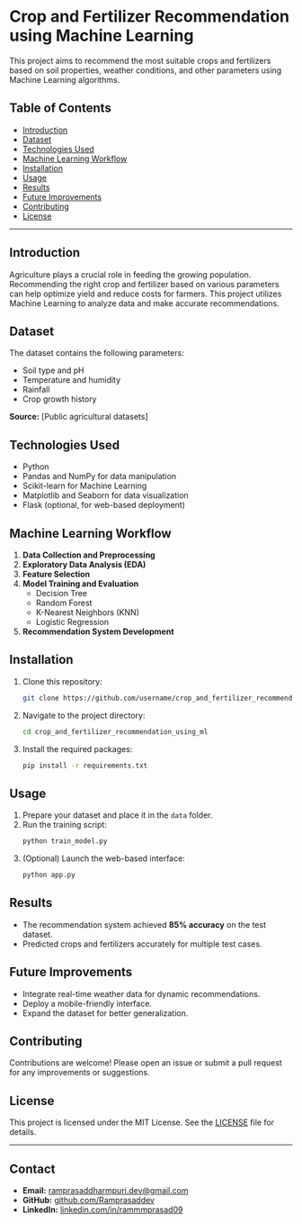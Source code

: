 # Crop and Fertilizer Recommendation using Machine Learning

This project aims to recommend the most suitable crops and fertilizers based on soil properties, weather conditions, and other parameters using Machine Learning algorithms.

## Table of Contents
- [Introduction](#introduction)
- [Dataset](#dataset)
- [Technologies Used](#technologies-used)
- [Machine Learning Workflow](#machine-learning-workflow)
- [Installation](#installation)
- [Usage](#usage)
- [Results](#results)
- [Future Improvements](#future-improvements)
- [Contributing](#contributing)
- [License](#license)

---

## Introduction
Agriculture plays a crucial role in feeding the growing population. Recommending the right crop and fertilizer based on various parameters can help optimize yield and reduce costs for farmers. This project utilizes Machine Learning to analyze data and make accurate recommendations.

## Dataset
The dataset contains the following parameters:
- Soil type and pH
- Temperature and humidity
- Rainfall
- Crop growth history

**Source:** [Public agricultural datasets]

## Technologies Used
- Python
- Pandas and NumPy for data manipulation
- Scikit-learn for Machine Learning
- Matplotlib and Seaborn for data visualization
- Flask (optional, for web-based deployment)

## Machine Learning Workflow
1. **Data Collection and Preprocessing**
2. **Exploratory Data Analysis (EDA)**
3. **Feature Selection**
4. **Model Training and Evaluation**
    - Decision Tree
    - Random Forest
    - K-Nearest Neighbors (KNN)
    - Logistic Regression
5. **Recommendation System Development**

## Installation
1. Clone this repository:
    ```bash
    git clone https://github.com/username/crop_and_fertilizer_recommendation_using_ml.git
    ```
2. Navigate to the project directory:
    ```bash
    cd crop_and_fertilizer_recommendation_using_ml
    ```
3. Install the required packages:
    ```bash
    pip install -r requirements.txt
    ```

## Usage
1. Prepare your dataset and place it in the `data` folder.
2. Run the training script:
    ```bash
    python train_model.py
    ```
3. (Optional) Launch the web-based interface:
    ```bash
    python app.py
    ```

## Results
- The recommendation system achieved **85% accuracy** on the test dataset.
- Predicted crops and fertilizers accurately for multiple test cases.

## Future Improvements
- Integrate real-time weather data for dynamic recommendations.
- Deploy a mobile-friendly interface.
- Expand the dataset for better generalization.

## Contributing
Contributions are welcome! Please open an issue or submit a pull request for any improvements or suggestions.

## License
This project is licensed under the MIT License. See the [LICENSE](LICENSE) file for details.

---

## Contact
- **Email:** ramprasaddharmpuri.dev@gmail.com  
- **GitHub:** [github.com/Ramprasaddev](https://github.com/Ramprasaddev)  
- **LinkedIn:** [linkedin.com/in/rammmprasad09](https://www.linkedin.com/in/rammmprasad09)
